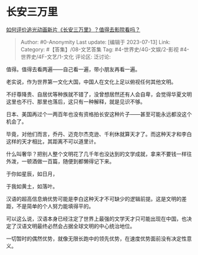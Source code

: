 # 长安三万里
[如何评价追光动画新片《长安三万里》？值得去影院看吗？](https://www.zhihu.com/question/609959903/answer/3115995514)

> Author: #0-Anonymity
> Last update: [编辑于 2023-07-13]
> Link:
> Category: #【答集】/08-文艺答集
> Tag: #4-世界史/4G-文娱/2-影视 #4-世界史/4F-文艺/1-文化
> 评论区:
> 泛讨论:

值得。值得去看两遍——自己看一遍，带小朋友再看一遍。

老实说，作为世界第一文化大国，中国人在文化上足以俯视任何其他文明。

不纡尊降贵、自居优等种族就不错了，没曾想居然还有人会自卑，会觉得华夏文明这里也不行、那里也落后，这只有一种解释，就是见识不够。

日本、美国再过个一两百年也没有资格拍长安这种片子——甚至可能永远都没这个机会了。

毕竟，对他们而言，乔丹、迈克尔杰克逊、千利休就算天才了。而这种天才和李白这样的天才相比，其距离不可以道里计。

什么叫奢华？把别人整个文明花了几千年也没达到的文学成就，拿来不要钱一样往外泼，一顿酒做一百篇，随便到都懒得记下来。

于你如星辰，如日月，

于我如黄土，如落叶。

汉语的超高信息熵优势可能是李白这种天才不可缺少的逻辑前提。这是文明的差距，不是简单的个人努力能填得平的。

可以这么说，汉语本身已经注定了世界上最强的文学天才只可能出现在中国，也决定了汉语文明最终必然会占据全球文明的中心统治地位。

一切暂时的偶然优势，就像无限长跑中的领先优势，在速度优势面前没有决定性意义。
